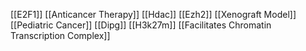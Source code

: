 [[E2F1]]
[[Anticancer Therapy]]
[[Hdac]]
[[Ezh2]]
[[Xenograft Model]]
[[Pediatric Cancer]]
[[Dipg]]
[[H3k27m]]
[[Facilitates Chromatin Transcription Complex]]
